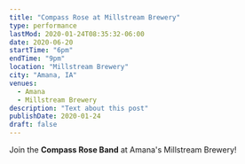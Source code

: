 ```yaml
---
title: "Compass Rose at Millstream Brewery"
type: performance
lastMod: 2020-01-24T08:35:32-06:00
date: 2020-06-20
startTime: "6pm"
endTime: "9pm"
location: "Millstream Brewery"
city: "Amana, IA"
venues:
  - Amana
  - Millstream Brewery
description: "Text about this post"
publishDate: 2020-01-24
draft: false
---
```


Join the **Compass Rose Band** at Amana's Millstream Brewery!
